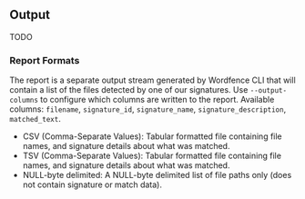 ## Output

TODO

### Report Formats

The report is a separate output stream generated by Wordfence CLI that will contain a list of the files detected by one of our signatures. Use `--output-columns` to configure which columns are written to the report. Available columns: `filename`, `signature_id`, `signature_name`, `signature_description`, `matched_text`. 

- CSV (Comma-Separate Values): Tabular formatted file containing file names, and signature details about what was matched.
- TSV (Comma-Separate Values): Tabular formatted file containing file names, and signature details about what was matched.
- NULL-byte delimited: A NULL-byte delimited list of file paths only (does not contain signature or match data).

